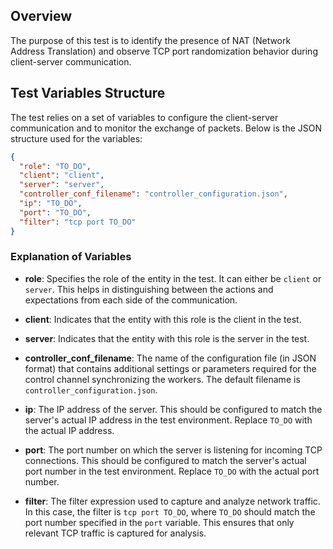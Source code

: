 ## Overview

The purpose of this test is to identify the presence of NAT (Network Address Translation) and observe TCP port randomization behavior during client-server communication.

## Test Variables Structure

The test relies on a set of variables to configure the client-server communication and to monitor the exchange of packets. Below is the JSON structure used for the variables:

```json
{
  "role": "TO_DO",
  "client": "client",
  "server": "server",
  "controller_conf_filename": "controller_configuration.json",
  "ip": "TO_DO",
  "port": "TO_DO",
  "filter": "tcp port TO_DO"
}
```

### Explanation of Variables

- **role**: Specifies the role of the entity in the test. It can either be `client` or `server`. This helps in distinguishing between the actions and expectations from each side of the communication.

- **client**: Indicates that the entity with this role is the client in the test.

- **server**: Indicates that the entity with this role is the server in the test.

- **controller_conf_filename**: The name of the configuration file (in JSON format) that contains additional settings or parameters required for the control channel synchronizing the workers. The default filename is `controller_configuration.json`.

- **ip**: The IP address of the server. This should be configured to match the server's actual IP address in the test environment. Replace `TO_DO` with the actual IP address.

- **port**: The port number on which the server is listening for incoming TCP connections. This should be configured to match the server's actual port number in the test environment. Replace `TO_DO` with the actual port number.

- **filter**: The filter expression used to capture and analyze network traffic. In this case, the filter is `tcp port TO_DO`, where `TO_DO` should match the port number specified in the `port` variable. This ensures that only relevant TCP traffic is captured for analysis.



